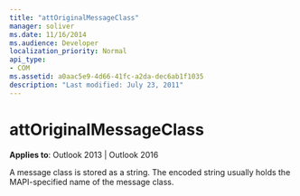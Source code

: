 ```yaml
---
title: "attOriginalMessageClass"
manager: soliver
ms.date: 11/16/2014
ms.audience: Developer
localization_priority: Normal
api_type:
- COM
ms.assetid: a0aac5e9-4d66-41fc-a2da-dec6ab1f1035
description: "Last modified: July 23, 2011"
---
```


# attOriginalMessageClass

**Applies to**: Outlook 2013 | Outlook 2016 
  
A message class is stored as a string. The encoded string usually holds the MAPI-specified name of the message class.
  

